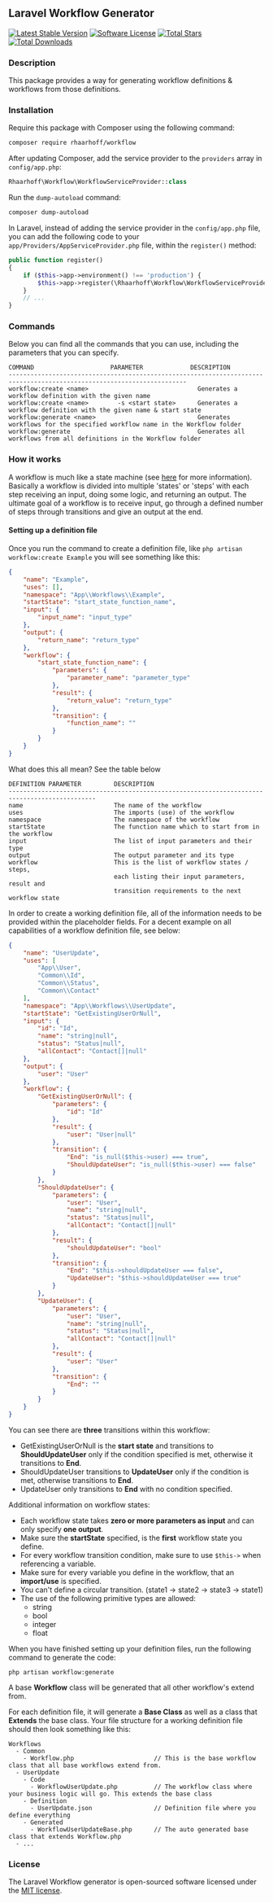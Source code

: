 ## Laravel Workflow Generator
[![Latest Stable Version][ico-version]][link-packagist]
[![Software License][ico-license]](LICENSE)
[![Total Stars][ico-stars]][link-stars]
[![Total Downloads][ico-downloads]][link-downloads]

### Description
This package provides a way for generating workflow definitions & workflows from those definitions.

### Installation

Require this package with Composer using the following command:

```bash
composer require rhaarhoff/workflow
```

After updating Composer, add the service provider to the `providers` array in `config/app.php`:

```php
Rhaarhoff\Workflow\WorkflowServiceProvider::class
```

Run the `dump-autoload` command:
```bash
composer dump-autoload
```

In Laravel, instead of adding the service provider in the `config/app.php` file, you can add the following code to your `app/Providers/AppServiceProvider.php` file, within the `register()` method:

```php
public function register()
{
    if ($this->app->environment() !== 'production') {
        $this->app->register(\Rhaarhoff\Workflow\WorkflowServiceProvider::class);
    }
    // ...
}
```

### Commands

Below you can find all the commands that you can use, including the parameters that you can specify.

```
COMMAND                     PARAMETER             DESCRIPTION
-----------------------------------------------------------------------------------------------------------------------
workflow:create <name>                              Generates a workflow definition with the given name
workflow:create <name>        -s <start state>      Generates a workflow definition with the given name & start state
workflow:generate <name>                            Generates workflows for the specified workflow name in the Workflow folder
workflow:generate                                   Generates all workflows from all definitions in the Workflow folder
```

### How it works
A workflow is much like a state machine (see [here](https://www.techopedia.com/definition/16447/state-machine) for more information). Basically
a workflow is divided into multiple 'states' or 'steps' with each step receiving an input, doing some logic, and returning
an output. The ultimate goal of a workflow is to receive input, go through a defined number of steps through transitions and give
an output at the end.

#### Setting up a definition file
Once you run the command to create a definition file, like `php artisan workflow:create Example` you will see something like this:
```json
{
    "name": "Example",
    "uses": [],
    "namespace": "App\\Workflows\\Example",
    "startState": "start_state_function_name",
    "input": {
        "input_name": "input_type"
    },
    "output": {
        "return_name": "return_type"
    },
    "workflow": {
        "start_state_function_name": {
            "parameters": {
                "parameter_name": "parameter_type"
            },
            "result": {
                "return_value": "return_type"
            },
            "transition": {
                "function_name": ""
            }
        }
    }
}
```
What does this all mean? See the table below
```
DEFINITION PARAMETER         DESCRIPTION
----------------------------------------------------------------------------------------------
name                         The name of the workflow
uses                         The imports (use) of the workflow
namespace                    The namespace of the workflow
startState                   The function name which to start from in the workflow
input                        The list of input parameters and their type
output                       The output parameter and its type
workflow                     This is the list of workflow states / steps,
                             each listing their input parameters, result and
                             transition requirements to the next workflow state
```
In order to create a working definition file, all of the information needs to be provided within the placeholder fields.
For a decent example on all capabilities of a workflow definition file, see below:
```json
{
    "name": "UserUpdate",
    "uses": [
        "App\\User",
        "Common\\Id",
        "Common\\Status",
        "Common\\Contact"
    ],
    "namespace": "App\\Workflows\\UserUpdate",
    "startState": "GetExistingUserOrNull",
    "input": {
        "id": "Id",
        "name": "string|null",
        "status": "Status|null",
        "allContact": "Contact[]|null"
    },
    "output": {
        "user": "User"
    },
    "workflow": {
        "GetExistingUserOrNull": {
            "parameters": {
                "id": "Id"
            },
            "result": {
                "user": "User|null"
            },
            "transition": {
                "End": "is_null($this->user) === true",
                "ShouldUpdateUser": "is_null($this->user) === false"
            }
        },
        "ShouldUpdateUser": {
            "parameters": {
                "user": "User",
                "name": "string|null",
                "status": "Status|null",
                "allContact": "Contact[]|null"
            },
            "result": {
                "shouldUpdateUser": "bool"
            },
            "transition": {
                "End": "$this->shouldUpdateUser === false",
                "UpdateUser": "$this->shouldUpdateUser === true"
            }
        },
        "UpdateUser": {
            "parameters": {
                "user": "User",
                "name": "string|null",
                "status": "Status|null",
                "allContact": "Contact[]|null"
            },
            "result": {
                "user": "User"
            },
            "transition": {
                "End": ""
            }
        }
    }
}
```
You can see there are **three** transitions within this workflow:

- GetExistingUserOrNull is the **start state** and transitions to **ShouldUpdateUser** only if the condition specified is met, otherwise it transitions to **End**. 
- ShouldUpdateUser transitions to **UpdateUser** only if the condition is met, otherwise transitions
to **End**.
- UpdateUser only transitions to **End** with no condition specified.

Additional information on workflow states:

- Each workflow state takes **zero or more parameters as input** and can only specify **one output**.
- Make sure the **startState** specified, is the **first** workflow state you define.
- For every workflow transition condition, make sure to use ```$this->``` when referencing a variable.
- Make sure for every variable you define in the workflow, that an **import/use** is specified.
- You can't define a circular transition. (state1 -> state2 -> state3 -> state1)
- The use of the following primitive types are allowed:
    - string
    - bool
    - integer
    - float

When you have finished setting up your definition files, run the following command to generate the code:
```
php artisan workflow:generate
```
A base **Workflow** class will be generated that all other workflow's extend from.

For each definition file, it will generate a **Base Class** as well as a class that **Extends** the base class. Your
file structure for a working definition file should then look something like this:
```
Workflows
  - Common
    - Workflow.php                      // This is the base workflow class that all base workflows extend from.
  - UserUpdate
    - Code
      - WorkflowUserUpdate.php          // The workflow class where your business logic will go. This extends the base class
    - Definition
      - UserUpdate.json                 // Definition file where you define everything
    - Generated
      - WorkflowUserUpdateBase.php      // The auto generated base class that extends Workflow.php
  - ...
```

### License

The Laravel Workflow generator is open-sourced software licensed under the [MIT license](http://opensource.org/licenses/MIT).

[ico-version]: https://poser.pugx.org/rhaarhoff/workflow/v/stable
[ico-license]: https://img.shields.io/badge/license-MIT-brightgreen.svg?style=flat-square
[ico-downloads]: https://poser.pugx.org/rhaarhoff/workflow/downloads
[ico-stars]: https://img.shields.io/github/stars/Flame1994/laravel-artisan-commands.svg

[link-packagist]: https://packagist.org/packages/rhaarhoff/workflow
[link-downloads]: https://packagist.org/packages/rhaarhoff/workflow
[link-stars]: https://github.com/Flame1994/laravel-artisan-commands
